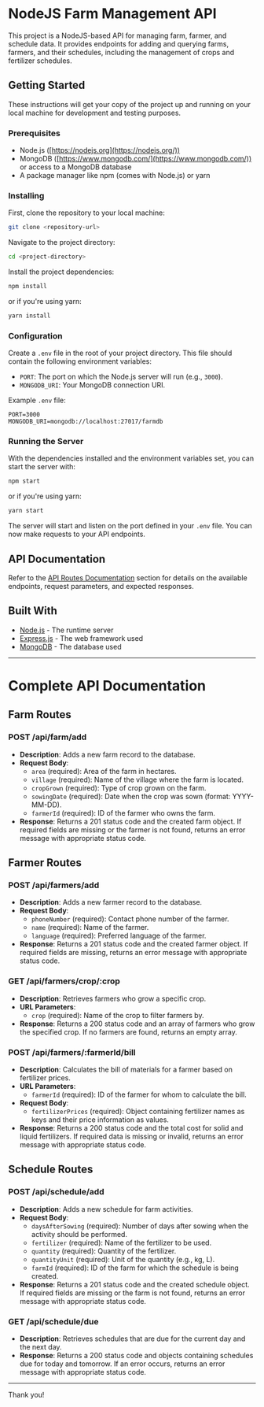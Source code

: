 # NodeJS Farm Management API

This project is a NodeJS-based API for managing farm, farmer, and schedule data. It provides endpoints for adding and querying farms, farmers, and their schedules, including the management of crops and fertilizer schedules.

## Getting Started

These instructions will get your copy of the project up and running on your local machine for development and testing purposes.

### Prerequisites

-   Node.js ([https://nodejs.org](https://nodejs.org/))
-   MongoDB ([https://www.mongodb.com/](https://www.mongodb.com/)) or access to a MongoDB database
-   A package manager like npm (comes with Node.js) or yarn

### Installing

First, clone the repository to your local machine:
```bash
git clone <repository-url>
``` 

Navigate to the project directory:

```bash
cd <project-directory>
``` 

Install the project dependencies:
```bash
npm install
``` 

or if you're using yarn:

```bash
yarn install
``` 

### Configuration

Create a `.env` file in the root of your project directory. This file should contain the following environment variables:

-   `PORT`: The port on which the Node.js server will run (e.g., `3000`).
-   `MONGODB_URI`: Your MongoDB connection URI.

Example `.env` file:

```
PORT=3000
MONGODB_URI=mongodb://localhost:27017/farmdb
``` 

### Running the Server

With the dependencies installed and the environment variables set, you can start the server with:

```bash
npm start
``` 

or if you're using yarn:

```bash
yarn start
``` 

The server will start and listen on the port defined in your `.env` file. You can now make requests to your API endpoints.

## API Documentation

Refer to the [API Routes Documentation](#complete-api-documentation) section for details on the available endpoints, request parameters, and expected responses.

## Built With

-   [Node.js](https://nodejs.org/) - The runtime server
-   [Express.js](https://expressjs.com/) - The web framework used
-   [MongoDB](https://www.mongodb.com/) - The database used


---

# Complete API Documentation

## Farm Routes

### POST /api/farm/add

- **Description**: Adds a new farm record to the database.
- **Request Body**:
  - `area` (required): Area of the farm in hectares.
  - `village` (required): Name of the village where the farm is located.
  - `cropGrown` (required): Type of crop grown on the farm.
  - `sowingDate` (required): Date when the crop was sown (format: YYYY-MM-DD).
  - `farmerId` (required): ID of the farmer who owns the farm.
- **Response**: Returns a 201 status code and the created farm object. If required fields are missing or the farmer is not found, returns an error message with appropriate status code.

## Farmer Routes

### POST /api/farmers/add

- **Description**: Adds a new farmer record to the database.
- **Request Body**:
  - `phoneNumber` (required): Contact phone number of the farmer.
  - `name` (required): Name of the farmer.
  - `language` (required): Preferred language of the farmer.
- **Response**: Returns a 201 status code and the created farmer object. If required fields are missing, returns an error message with appropriate status code.

### GET /api/farmers/crop/:crop

- **Description**: Retrieves farmers who grow a specific crop.
- **URL Parameters**:
  - `crop` (required): Name of the crop to filter farmers by.
- **Response**: Returns a 200 status code and an array of farmers who grow the specified crop. If no farmers are found, returns an empty array.

### POST /api/farmers/:farmerId/bill

- **Description**: Calculates the bill of materials for a farmer based on fertilizer prices.
- **URL Parameters**:
  - `farmerId` (required): ID of the farmer for whom to calculate the bill.
- **Request Body**:
  - `fertilizerPrices` (required): Object containing fertilizer names as keys and their price information as values.
- **Response**: Returns a 200 status code and the total cost for solid and liquid fertilizers. If required data is missing or invalid, returns an error message with appropriate status code.

## Schedule Routes

### POST /api/schedule/add

- **Description**: Adds a new schedule for farm activities.
- **Request Body**:
  - `daysAfterSowing` (required): Number of days after sowing when the activity should be performed.
  - `fertilizer` (required): Name of the fertilizer to be used.
  - `quantity` (required): Quantity of the fertilizer.
  - `quantityUnit` (required): Unit of the quantity (e.g., kg, L).
  - `farmId` (required): ID of the farm for which the schedule is being created.
- **Response**: Returns a 201 status code and the created schedule object. If required fields are missing or the farm is not found, returns an error message with appropriate status code.

### GET /api/schedule/due

- **Description**: Retrieves schedules that are due for the current day and the next day.
- **Response**: Returns a 200 status code and objects containing schedules due for today and tomorrow. If an error occurs, returns an error message with appropriate status code.

---

Thank you!